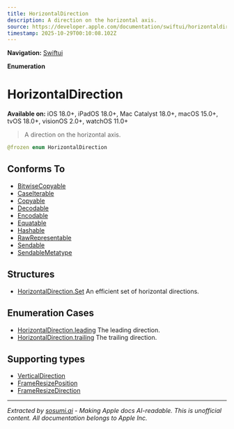 ```yaml
---
title: HorizontalDirection
description: A direction on the horizontal axis.
source: https://developer.apple.com/documentation/swiftui/horizontaldirection
timestamp: 2025-10-29T00:10:08.102Z
---
```


**Navigation:** [Swiftui](/documentation/swiftui)

**Enumeration**

# HorizontalDirection

**Available on:** iOS 18.0+, iPadOS 18.0+, Mac Catalyst 18.0+, macOS 15.0+, tvOS 18.0+, visionOS 2.0+, watchOS 11.0+

> A direction on the horizontal axis.

```swift
@frozen enum HorizontalDirection
```

## Conforms To

- [BitwiseCopyable](/documentation/Swift/BitwiseCopyable)
- [CaseIterable](/documentation/Swift/CaseIterable)
- [Copyable](/documentation/Swift/Copyable)
- [Decodable](/documentation/Swift/Decodable)
- [Encodable](/documentation/Swift/Encodable)
- [Equatable](/documentation/Swift/Equatable)
- [Hashable](/documentation/Swift/Hashable)
- [RawRepresentable](/documentation/Swift/RawRepresentable)
- [Sendable](/documentation/Swift/Sendable)
- [SendableMetatype](/documentation/Swift/SendableMetatype)

## Structures

- [HorizontalDirection.Set](/documentation/swiftui/horizontaldirection/set) An efficient set of horizontal directions.

## Enumeration Cases

- [HorizontalDirection.leading](/documentation/swiftui/horizontaldirection/leading) The leading direction.
- [HorizontalDirection.trailing](/documentation/swiftui/horizontaldirection/trailing) The trailing direction.

## Supporting types

- [VerticalDirection](/documentation/swiftui/verticaldirection)
- [FrameResizePosition](/documentation/swiftui/frameresizeposition)
- [FrameResizeDirection](/documentation/swiftui/frameresizedirection)

---

*Extracted by [sosumi.ai](https://sosumi.ai) - Making Apple docs AI-readable.*
*This is unofficial content. All documentation belongs to Apple Inc.*
